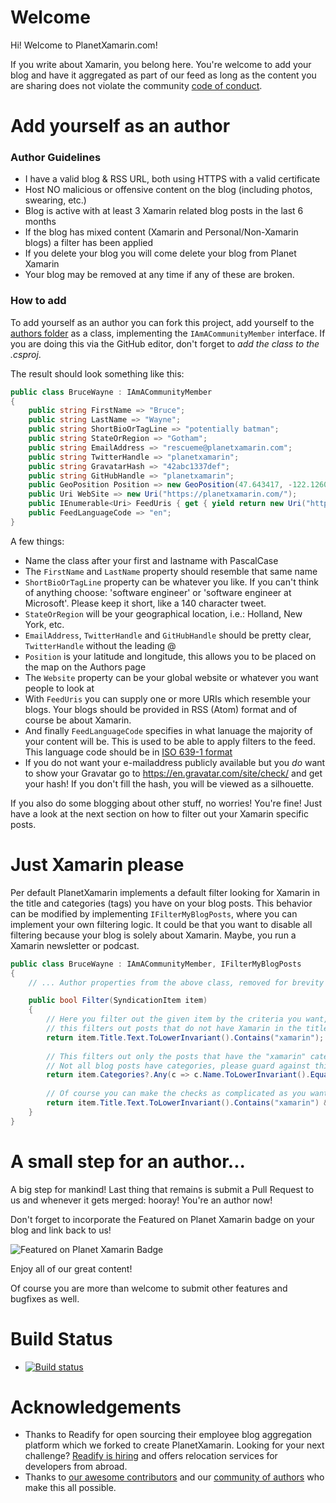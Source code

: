 # Welcome

Hi! Welcome to PlanetXamarin.com!

If you write about Xamarin, you belong here. You're welcome to add your blog and have it aggregated as part of our feed as long as the content you are sharing does not violate the community [code of conduct](https://github.com/planetxamarin/planetxamarin/blob/master/CODE_OF_CONDUCT.md).

# Add yourself as an author

### Author Guidelines
- I have a valid blog & RSS URL, both using HTTPS with a valid certificate
- Host NO malicious or offensive content on the blog (including photos, swearing, etc.)
- Blog is active with at least 3 Xamarin related blog posts in the last 6 months
- If the blog has mixed content (Xamarin and Personal/Non-Xamarin blogs) a filter has been applied
- If you delete your blog you will come delete your blog from Planet Xamarin
- Your blog may be removed at any time if any of these are broken.

### How to add

To add yourself as an author you can fork this project, add yourself to the [authors folder](https://github.com/planetxamarin/planetxamarin/tree/master/src/Firehose.Web/Authors) as a class, implementing the `IAmACommunityMember` interface. If you are doing this via the GitHub editor, don't forget to _add the class to the .csproj_.

The result should look something like this:

``` csharp
public class BruceWayne : IAmACommunityMember
{
    public string FirstName => "Bruce";
    public string LastName => "Wayne";
    public string ShortBioOrTagLine => "potentially batman";
    public string StateOrRegion => "Gotham";
    public string EmailAddress => "rescueme@planetxamarin.com";
    public string TwitterHandle => "planetxamarin";
    public string GravatarHash => "42abc1337def";
    public string GitHubHandle => "planetxamarin";
    public GeoPosition Position => new GeoPosition(47.643417, -122.126083);
    public Uri WebSite => new Uri("https://planetxamarin.com/");
    public IEnumerable<Uri> FeedUris { get { yield return new Uri("https://planetxamarin.com/rss"); } }
    public FeedLanguageCode => "en";
}
```

A few things: 
- Name the class after your first and lastname with PascalCase
- The `FirstName` and `LastName` property should resemble that same name
- `ShortBioOrTagLine` property can be whatever you like. If you can't think of anything choose: 'software engineer' or 'software engineer at Microsoft'. Please keep it short, like a 140 character tweet.
- `StateOrRegion` will be your geographical location, i.e.: Holland, New York, etc.
- `EmailAddress`, `TwitterHandle` and `GitHubHandle` should be pretty clear, `TwitterHandle` without the leading @
- `Position` is your latitude and longitude, this allows you to be placed on the map on the Authors page
- The `Website` property can be your global website or whatever you want people to look at
- With `FeedUris` you can supply one or more URIs which resemble your blogs. Your blogs should be provided in RSS (Atom) format and of course be about Xamarin.
- And finally `FeedLanguageCode` specifies in what lanuage the majority of your content will be. This is used to be able to apply filters to the feed. This language code should be in [ISO 639-1 format](https://en.wikipedia.org/wiki/List_of_ISO_639-1_codes)
- If you do not want your e-mailaddress publicly available but you _do_ want to show your Gravatar go to https://en.gravatar.com/site/check/ and get your hash! If you don't fill the hash, you will be viewed as a silhouette.

If you also do some blogging about other stuff, no worries! You're fine! Just have a look at the next section on how to filter out your Xamarin specific posts.

# Just Xamarin please

Per default PlanetXamarin implements a default filter looking for Xamarin in the title and categories (tags) you have on your blog posts. This behavior can be modified by implementing `IFilterMyBlogPosts`, where you can implement your own filtering logic.
It could be that you want to disable all filtering because your blog is solely about Xamarin. Maybe, you run a Xamarin newsletter or podcast.

``` csharp
public class BruceWayne : IAmACommunityMember, IFilterMyBlogPosts
{
    // ... Author properties from the above class, removed for brevity

    public bool Filter(SyndicationItem item)
    {
        // Here you filter out the given item by the criteria you want, i.e.
        // this filters out posts that do not have Xamarin in the title
        return item.Title.Text.ToLowerInvariant().Contains("xamarin");
        
        // This filters out only the posts that have the "xamarin" category
        // Not all blog posts have categories, please guard against this
        return item.Categories?.Any(c => c.Name.ToLowerInvariant().Equals("xamarin")) ?? false;
        
        // Of course you can make the checks as complicated as you want and combine some stuff
        return item.Title.Text.ToLowerInvariant().Contains("xamarin") && (item.Categories?.Any(c => c.Name.ToLowerInvariant().Equals("xamarin")) ?? false);
    }
}
```

# A small step for an author...

A big step for mankind! Last thing that remains is submit a Pull Request to us and whenever it gets merged: hooray! You're an author now!

Don't forget to incorporate the Featured on Planet Xamarin badge on your blog and link back to us!


![Featured on Planet Xamarin Badge](https://www.planetxamarin.com/Content/img/planetxamarin-featured-badge.png)

Enjoy all of our great content! 

Of course you are more than welcome to submit other features and bugfixes as well.

# Build Status
* [![Build status](https://dev.azure.com/jamont/Planet%20Xamarin/_apis/build/status/communityplanetxamarin%20-%20CI)](https://dev.azure.com/jamont/Planet%20Xamarin/_build/latest?definitionId=6)

# Acknowledgements
* Thanks to Readify for open sourcing their employee blog aggregation platform which we forked to create PlanetXamarin. Looking for your next challenge? [Readify is hiring](https://join.readify.net/?source=StaffReferral&campaign=geoffrey.huntley) and offers relocation services for developers from abroad.
* Thanks to [our awesome contributors](https://github.com/planetxamarin/planetxamarin/graphs/contributors) and our [community of authors](https://github.com/planetxamarin/planetxamarin/tree/master/src/Firehose.Web/Authors) who make this all possible.

